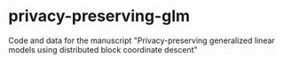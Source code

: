 # privacy-preserving-glm
Code and data for the manuscript "Privacy-preserving generalized linear models using distributed block coordinate descent"
